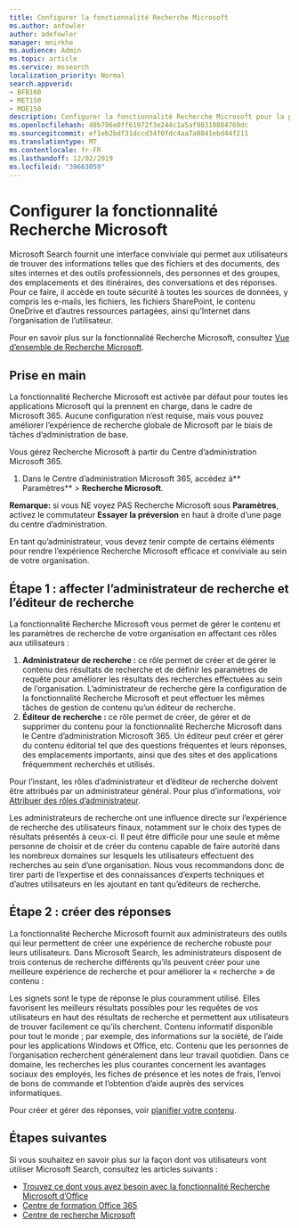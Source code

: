```yaml
---
title: Configurer la fonctionnalité Recherche Microsoft
ms.author: anfowler
author: adefowler
manager: mnirkhe
ms.audience: Admin
ms.topic: article
ms.service: mssearch
localization_priority: Normal
search.appverid:
- BFB160
- MET150
- MOE150
description: Configurer la fonctionnalité Recherche Microsoft pour la première fois.
ms.openlocfilehash: d8b796e0ff61972f3e244c1a5af98319884769dc
ms.sourcegitcommit: ef1eb2bdf31dccd34f0fdc4aa7a0841ebd44f211
ms.translationtype: MT
ms.contentlocale: fr-FR
ms.lasthandoff: 12/02/2019
ms.locfileid: "39663059"
---
```

# <a name="set-up-microsoft-search"></a>Configurer la fonctionnalité Recherche Microsoft

Microsoft Search fournit une interface conviviale qui permet aux utilisateurs de trouver des informations telles que des fichiers et des documents, des sites internes et des outils professionnels, des personnes et des groupes, des emplacements et des itinéraires, des conversations et des réponses. Pour ce faire, il accède en toute sécurité à toutes les sources de données, y compris les e-mails, les fichiers, les fichiers SharePoint, le contenu OneDrive et d’autres ressources partagées, ainsi qu’Internet dans l’organisation de l’utilisateur.

Pour en savoir plus sur la fonctionnalité Recherche Microsoft, consultez [Vue d’ensemble de Recherche Microsoft](overview-microsoft-search.md).

## <a name="get-started"></a>Prise en main

La fonctionnalité Recherche Microsoft est activée par défaut pour toutes les applications Microsoft qui la prennent en charge, dans le cadre de Microsoft 365. Aucune configuration n’est requise, mais vous pouvez améliorer l’expérience de recherche globale de Microsoft par le biais de tâches d’administration de base.

Vous gérez Recherche Microsoft à partir du Centre d’administration Microsoft 365.

1. Dans le Centre d’administration Microsoft 365, accédez à** Paramètres** > **Recherche Microsoft**.

**Remarque:** si vous NE voyez PAS Recherche Microsoft sous **Paramètres**, activez le commutateur **Essayer la préversion** en haut à droite d’une page du centre d’administration.

En tant qu’administrateur, vous devez tenir compte de certains éléments pour rendre l’expérience Recherche Microsoft efficace et conviviale au sein de votre organisation.

## <a name="step-1-assign-search-admin-and-search-editor"></a>Étape 1 : affecter l’administrateur de recherche et l’éditeur de recherche

La fonctionnalité Recherche Microsoft vous permet de gérer le contenu et les paramètres de recherche de votre organisation en affectant ces rôles aux utilisateurs :

1. **Administrateur de recherche :** ce rôle permet de créer et de gérer le contenu des résultats de recherche et de définir les paramètres de requête pour améliorer les résultats des recherches effectuées au sein de l’organisation. L’administrateur de recherche gère la configuration de la fonctionnalité Recherche Microsoft et peut effectuer les mêmes tâches de gestion de contenu qu’un éditeur de recherche.
2. **Éditeur de recherche :** ce rôle permet de créer, de gérer et de supprimer du contenu pour la fonctionnalité Recherche Microsoft dans le Centre d’administration Microsoft 365. Un éditeur peut créer et gérer du contenu éditorial tel que des questions fréquentes et leurs réponses, des emplacements importants, ainsi que des sites et des applications fréquemment recherchés et utilisés.

Pour l’instant, les rôles d’administrateur et d’éditeur de recherche doivent être attribués par un administrateur général. Pour plus d’informations, voir [Attribuer des rôles d’administrateur](https://docs.microsoft.com/office365/admin/add-users/assign-admin-roles?view=o365-worldwide).

Les administrateurs de recherche ont une influence directe sur l’expérience de recherche des utilisateurs finaux, notamment sur le choix des types de résultats présentés à ceux-ci. Il peut être difficile pour une seule et même personne de choisir et de créer du contenu capable de faire autorité dans les nombreux domaines sur lesquels les utilisateurs effectuent des recherches au sein d’une organisation. Nous vous recommandons donc de tirer parti de l’expertise et des connaissances d’experts techniques et d’autres utilisateurs en les ajoutant en tant qu’éditeurs de recherche.

## <a name="step-2-create-answers"></a>Étape 2 : créer des réponses

La fonctionnalité Recherche Microsoft fournit aux administrateurs des outils qui leur permettent de créer une expérience de recherche robuste pour leurs utilisateurs. Dans Microsoft Search, les administrateurs disposent de trois contenus de recherche différents qu’ils peuvent créer pour une meilleure expérience de recherche et pour améliorer la « recherche » de contenu :

Les signets sont le type de réponse le plus couramment utilisé. Elles favorisent les meilleurs résultats possibles pour les requêtes de vos utilisateurs en haut des résultats de recherche et permettent aux utilisateurs de trouver facilement ce qu’ils cherchent.
Contenu informatif disponible pour tout le monde ; par exemple, des informations sur la société, de l’aide pour les applications Windows et Office, etc. Contenu que les personnes de l’organisation recherchent généralement dans leur travail quotidien. Dans ce domaine, les recherches les plus courantes concernent les avantages sociaux des employés, les fiches de présence et les notes de frais, l’envoi de bons de commande et l’obtention d’aide auprès des services informatiques.

Pour créer et gérer des réponses, voir [planifier votre contenu](plan-your-content.md).

## <a name="next-steps"></a>Étapes suivantes

Si vous souhaitez en savoir plus sur la façon dont vos utilisateurs vont utiliser Microsoft Search, consultez les articles suivants :

- [Trouvez ce dont vous avez besoin avec la fonctionnalité Recherche Microsoft d’Office](https://support.office.com/article/find-what-you-need-with-microsoft-search-in-office-2457d4d8-48a8-4ad4-ab89-5a0657aa8446)
- [Centre de formation Office 365](https://support.office.com/office-training-center)
- [Centre de recherche Microsoft](https://support.office.com/article/-working-title-microsoft-search-center-b8bf5a2c-7515-40a9-9a6a-b8ed382c86bc)
